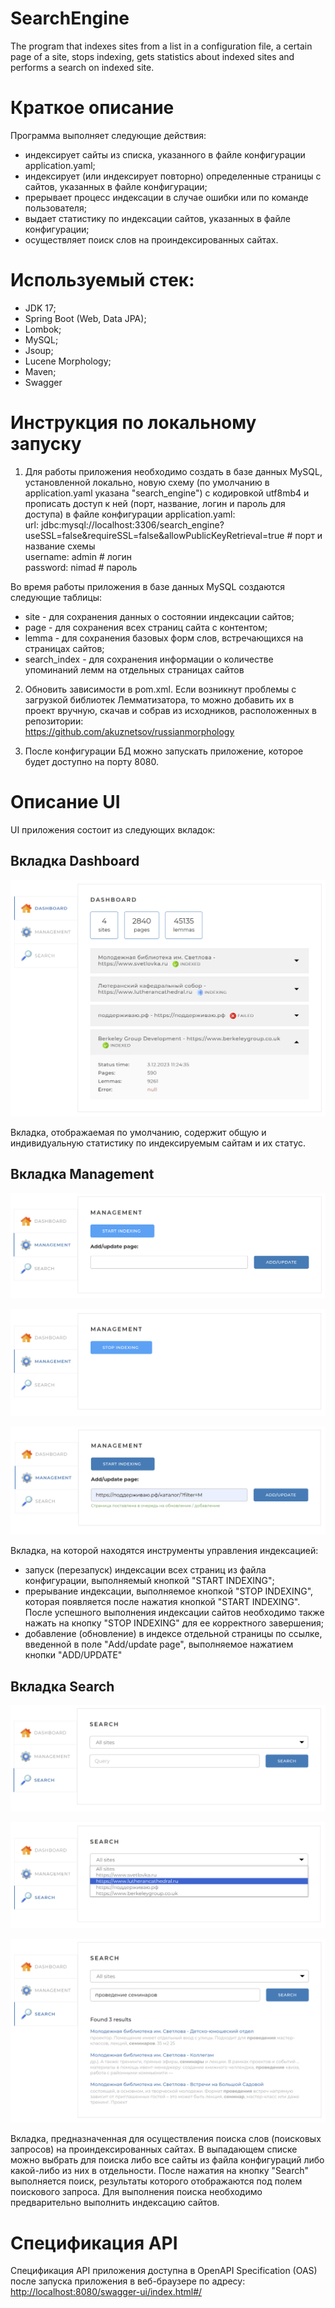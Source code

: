 # SearchEngine
The program that indexes sites from a list in a configuration file, a certain page of a site, stops indexing,
gets statistics about indexed sites and performs a search on indexed site.

# Краткое описание
Программа выполняет следующие действия:
* индексирует сайты из списка, указанного в файле конфигурации application.yaml;
* индексирует (или индексирует повторно) определенные страницы с сайтов, указанных в файле конфигурации;
* прерывает процесс индексации в случае ошибки или по команде пользователя;
* выдает статистику по индексации сайтов, указанных в файле конфигурации;
* осуществляет поиск слов на проиндексированных сайтах.

# Используемый стек:
* JDK 17;
* Spring Boot (Web, Data JPA);
* Lombok;
* MySQL;
* Jsoup;
* Lucene Morphology;
* Maven;
* Swagger

# Инструкция по локальному запуску

1. Для работы приложения необходимо создать в базе данных MySQL, установленной локально, новую схему (по умолчанию в 
application.yaml указана "search_engine") с кодировкой utf8mb4 и прописать доступ к ней (порт, название, логин и пароль 
для доступа) в файле конфигурации application.yaml:  
url: jdbc:mysql://localhost:3306/search_engine?useSSL=false&requireSSL=false&allowPublicKeyRetrieval=true # порт и название схемы  
username: admin # логин  
password: nimad # пароль

Во время работы приложения в базе данных MySQL создаются следующие таблицы:
* site - для сохранения данных о состоянии индексации сайтов;
* page - для сохранения всех страниц сайта с контентом;
* lemma - для сохранения базовых форм слов, встречающихся на страницах сайтов;
* search_index - для сохранения информации о количестве упоминаний лемм на отдельных страницах сайтов

2. Обновить зависимости в pom.xml. Если возникнут проблемы с загрузкой библиотек Лемматизатора, то можно добавить их 
в проект вручную, скачав и собрав из исходников, расположенных в репозитории:  
<https://github.com/akuznetsov/russianmorphology>

3. После конфигурации БД можно запускать приложение, которое будет доступно на порту 8080.  

# Описание UI

UI приложения состоит из следующих вкладок:

## Вкладка Dashboard

![img.png](/docs/dashboard_tab.png "Изображение вкладки Dashboard")

Вкладка, отображаемая по умолчанию, содержит общую и индивидуальную статистику по индексируемым сайтам и их статус.  

## Вкладка Management

![img.png](/docs/management_tab.png "Изображение вкладки Management")

![img.png](/docs/stop_indexing.png "Изображение кнопки STOP INDEXING")

![img.png](/docs/add_page.png "Изображение добавления страницы в индекс")

Вкладка, на которой находятся инструменты управления индексацией:
* запуск (перезапуск) индексации всех страниц из файла конфигурации, выполняемый кнопкой "START INDEXING";
* прерывание индексации, выполняемое кнопкой "STOP INDEXING", которая появляется после нажатия кнопкой "START 
INDEXING". После успешного выполнения индексации сайтов необходимо также нажать на кнопку "STOP INDEXING" для ее
корректного завершения;
* добавление (обновление) в индексе отдельной страницы по ссылке, введенной в поле "Add/update page", выполняемое 
нажатием кнопки "ADD/UPDATE" 

## Вкладка Search

![img.png](/docs/search_tab.png "Изображение вкладки Search")

![img.png](/docs/choose_site.png "Изображение выбора сайта для поиска")

![img.png](/docs/search_result.png "Изображение результатов поиска")

Вкладка, предназначенная для осуществления поиска слов (поисковых запросов) на проиндексированных сайтах. В выпадающем 
списке можно выбрать для поиска либо все сайты из файла конфигураций либо какой-либо из них в отдельности. После нажатия 
на кнопку "Search" выполняется поиск, результаты которого отображаются под полем поискового запроса. Для выполнения 
поиска необходимо предварительно выполнить индексацию сайтов.

# Спецификация API

Спецификация API приложения доступна в OpenAPI Specification (OAS) после запуска приложения в веб-браузере по адресу:  
<http://localhost:8080/swagger-ui/index.html#/>